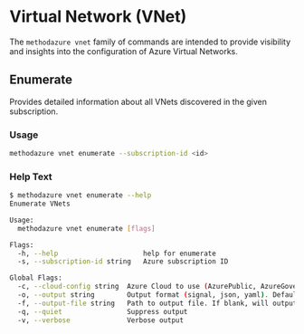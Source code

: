 # Virtual Network (VNet)

The `methodazure vnet` family of commands are intended to provide visibility and insights into the configuration of Azure Virtual Networks.

## Enumerate

Provides detailed information about all VNets discovered in the given subscription.

### Usage

```bash
methodazure vnet enumerate --subscription-id <id>
```

### Help Text

```bash
$ methodazure vnet enumerate --help
Enumerate VNets

Usage:
  methodazure vnet enumerate [flags]

Flags:
  -h, --help                     help for enumerate
  -s, --subscription-id string   Azure subscription ID

Global Flags:
  -c, --cloud-config string  Azure Cloud to use (AzurePublic, AzureGovernment, AzureChina) (default "AzurePublic")
  -o, --output string        Output format (signal, json, yaml). Default value is signal (default "signal")
  -f, --output-file string   Path to output file. If blank, will output to STDOUT
  -q, --quiet                Suppress output
  -v, --verbose              Verbose output
```
